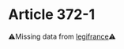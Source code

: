 # Article 372-1

⚠️Missing data from [legifrance](https://www.legifrance.gouv.fr/codes/article_lc/LEGIARTI000006426504)⚠️